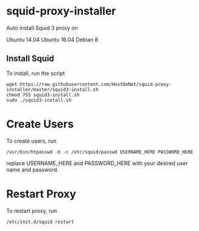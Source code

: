 # squid-proxy-installer

Auto install Squid 3 proxy on

Ubuntu 14.04
Ubuntu 16.04
Debian 8 

## Install Squid

To install, run the script

```
wget https://raw.githubusercontent.com/HostOnNet/squid-proxy-installer/master/squid3-install.sh
chmod 755 squid3-install.sh
sudo ./squid3-install.sh
```

# Create Users

To create users, run

```
/usr/bin/htpasswd -b -c /etc/squid/passwd USERNAME_HERE PASSWORD_HERE
```

replace USERNAME_HERE and PASSWORD_HERE with your desired user name and password.

# Restart Proxy

To restart proxy, run 

```
/etc/init.d/squid restart
```
